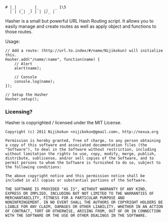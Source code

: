      
    # |_|  _   _ |_   _   _ 1\5
      | | (_| _) | | |/_ | 

Hasher is a small but powerful URL Hash Routing script. It allows you to easily manage and create routes as well as apply object and functions to those routes.

Usage:
    
    // Add a route: (http://url.to.index/#/name/Nijikokun) will initialize this.
    Hasher.add("/name/:name", function(name) {
        // Alert
        alert(name);
        
        // Console
        console.log(name);
    });
    
    // Setup the Hasher
    Hasher.setup();
    
<h3>Licensing?</h3>

Hasher is copyrighted / licensed under the MIT License.

    Copyright (c) 2011 Nijikokun <nijikokun@gmail.com>, http://nexua.org

    Permission is hereby granted, free of charge, to any person obtaining
    a copy of this software and associated documentation files (the
    "Software"), to deal in the Software without restriction, including
    without limitation the rights to use, copy, modify, merge, publish,
    distribute, sublicense, and/or sell copies of the Software, and to
    permit persons to whom the Software is furnished to do so, subject to
    the following conditions:

    The above copyright notice and this permission notice shall be
    included in all copies or substantial portions of the Software.

    THE SOFTWARE IS PROVIDED "AS IS", WITHOUT WARRANTY OF ANY KIND,
    EXPRESS OR IMPLIED, INCLUDING BUT NOT LIMITED TO THE WARRANTIES OF
    MERCHANTABILITY, FITNESS FOR A PARTICULAR PURPOSE AND
    NONINFRINGEMENT. IN NO EVENT SHALL THE AUTHORS OR COPYRIGHT HOLDERS BE
    LIABLE FOR ANY CLAIM, DAMAGES OR OTHER LIABILITY, WHETHER IN AN ACTION
    OF CONTRACT, TORT OR OTHERWISE, ARISING FROM, OUT OF OR IN CONNECTION
    WITH THE SOFTWARE OR THE USE OR OTHER DEALINGS IN THE SOFTWARE.